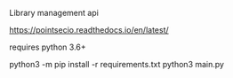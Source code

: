 Library management api

https://pointsecio.readthedocs.io/en/latest/

requires python 3.6+

python3 -m pip install -r requirements.txt
python3 main.py
